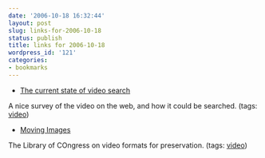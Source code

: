 ```yaml
---
date: '2006-10-18 16:32:44'
layout: post
slug: links-for-2006-10-18
status: publish
title: links for 2006-10-18
wordpress_id: '121'
categories:
- bookmarks
---
```




  * [The current state of video search](http://www.niallkennedy.com/blog/archives/2006/10/video-search.html)




A nice survey of the video on the web, and how it could be searched. (tags: [video](http://del.icio.us/eob/video))





  * [Moving Images](http://www.digitalpreservation.gov/formats/content/video.shtml)




The Library of COngress on video formats for preservation. (tags: [video](http://del.icio.us/eob/video))






